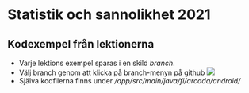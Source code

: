 # Statistik och sannolikhet 2021

## Kodexempel från lektionerna

- Varje lektions exempel sparas i en skild _branch_. 
- Välj branch genom att klicka på branch-menyn på github ![](https://people.arcada.fi/~welandfr/assets/main2.png)
- Själva kodfilerna finns under _/app/src/main/java/fi/arcada/android/_
